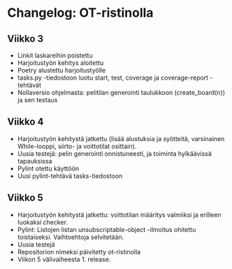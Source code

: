 # Changelog: OT-ristinolla

## Viikko 3
- Linkit laskareihin poistettu
- Harjoitustyön kehitys aloitettu
- Poetry alustettu harjoitustyölle
- tasks.py -tiedostoon luotu start, test, coverage ja coverage-report -tehtävät
- Nollaversio ohjelmasta: pelitilan generointi taulukkoon (create_board(n)) ja sen testaus
## Viikko 4
- Harjoitustyön kehitystä jatkettu (lisää alustuksia ja syötteitä, varsinainen While-looppi, siirto- ja voittotilat osittain). 
- Uusia testejä: pelin generointi onnistuneesti, ja toiminta hylkäävissä tapauksissa
- Pylint otettu käyttöön
- Uusi pylint-tehtävä tasks-tiedostoon
## Viikko 5
- Harjoitustyön kehitystä jatkettu: voittotilan määritys valmiiksi ja erilleen luokaksi checker.
- Pylint: Listojen listan unsubscriptable-object -ilmoitus ohitettu toistaiseksi. Vaihtoehtoja selvitetään.
- Uusia testejä
- Repositorion nimeksi päivitetty ot-ristinolla
- Viikon 5 välivaiheesta 1. release.
